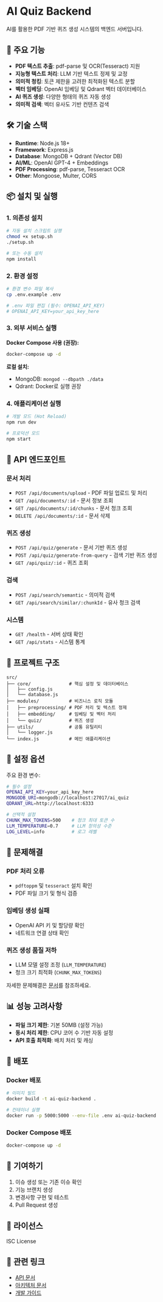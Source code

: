 # AI Quiz Backend

AI를 활용한 PDF 기반 퀴즈 생성 시스템의 백엔드 서버입니다.

## 🚀 주요 기능

- **PDF 텍스트 추출**: pdf-parse 및 OCR(Tesseract) 지원
- **지능형 텍스트 처리**: LLM 기반 텍스트 정제 및 교정
- **의미적 청킹**: 토큰 제한을 고려한 최적화된 텍스트 분할
- **벡터 임베딩**: OpenAI 임베딩 및 Qdrant 벡터 데이터베이스
- **AI 퀴즈 생성**: 다양한 형태의 퀴즈 자동 생성
- **의미적 검색**: 벡터 유사도 기반 컨텐츠 검색

## 🛠 기술 스택

- **Runtime**: Node.js 18+
- **Framework**: Express.js
- **Database**: MongoDB + Qdrant (Vector DB)
- **AI/ML**: OpenAI GPT-4 + Embeddings
- **PDF Processing**: pdf-parse, Tesseract OCR
- **Other**: Mongoose, Multer, CORS

## 📦 설치 및 실행

### 1. 의존성 설치

```bash
# 자동 설치 스크립트 실행
chmod +x setup.sh
./setup.sh

# 또는 수동 설치
npm install
```

### 2. 환경 설정

```bash
# 환경 변수 파일 복사
cp .env.example .env

# .env 파일 편집 (필수: OPENAI_API_KEY)
# OPENAI_API_KEY=your_api_key_here
```

### 3. 외부 서비스 실행

**Docker Compose 사용 (권장):**
```bash
docker-compose up -d
```

**로컬 설치:**
- MongoDB: `mongod --dbpath ./data`
- Qdrant: Docker로 실행 권장

### 4. 애플리케이션 실행

```bash
# 개발 모드 (Hot Reload)
npm run dev

# 프로덕션 모드
npm start
```

## 📡 API 엔드포인트

### 문서 처리
- `POST /api/documents/upload` - PDF 파일 업로드 및 처리
- `GET /api/documents/:id` - 문서 정보 조회
- `GET /api/documents/:id/chunks` - 문서 청크 조회
- `DELETE /api/documents/:id` - 문서 삭제

### 퀴즈 생성
- `POST /api/quiz/generate` - 문서 기반 퀴즈 생성
- `POST /api/quiz/generate-from-query` - 검색 기반 퀴즈 생성
- `GET /api/quiz/:id` - 퀴즈 조회

### 검색
- `POST /api/search/semantic` - 의미적 검색
- `GET /api/search/similar/:chunkId` - 유사 청크 검색

### 시스템
- `GET /health` - 서버 상태 확인
- `GET /api/stats` - 시스템 통계

## 📂 프로젝트 구조

```
src/
├── core/              # 핵심 설정 및 데이터베이스
│   ├── config.js
│   └── database.js
├── modules/           # 비즈니스 로직 모듈
│   ├── preprocessing/ # PDF 처리 및 텍스트 정제
│   ├── embedding/     # 임베딩 및 벡터 처리
│   └── quiz/          # 퀴즈 생성
├── utils/             # 공통 유틸리티
│   └── logger.js
└── index.js           # 메인 애플리케이션
```

## 🔧 설정 옵션

주요 환경 변수:

```bash
# 필수 설정
OPENAI_API_KEY=your_api_key_here
MONGODB_URI=mongodb://localhost:27017/ai_quiz
QDRANT_URL=http://localhost:6333

# 선택적 설정
CHUNK_MAX_TOKENS=500    # 청크 최대 토큰 수
LLM_TEMPERATURE=0.7     # LLM 창의성 수준
LOG_LEVEL=info          # 로그 레벨
```

## 🐛 문제해결

### PDF 처리 오류
- `pdftoppm` 및 `tesseract` 설치 확인
- PDF 파일 크기 및 형식 검증

### 임베딩 생성 실패
- OpenAI API 키 및 할당량 확인
- 네트워크 연결 상태 확인

### 퀴즈 생성 품질 저하
- LLM 모델 설정 조정 (`LLM_TEMPERATURE`)
- 청크 크기 최적화 (`CHUNK_MAX_TOKENS`)

자세한 문제해결은 [문서](docs/troubleshooting.md)를 참조하세요.

## 📊 성능 고려사항

- **파일 크기 제한**: 기본 50MB (설정 가능)
- **동시 처리 제한**: CPU 코어 수 기반 자동 설정
- **API 호출 최적화**: 배치 처리 및 캐싱

## 🚢 배포

### Docker 배포
```bash
# 이미지 빌드
docker build -t ai-quiz-backend .

# 컨테이너 실행
docker run -p 5000:5000 --env-file .env ai-quiz-backend
```

### Docker Compose 배포
```bash
docker-compose up -d
```

## 🤝 기여하기

1. 이슈 생성 또는 기존 이슈 확인
2. 기능 브랜치 생성
3. 변경사항 구현 및 테스트
4. Pull Request 생성

## 📄 라이선스

ISC License

## 🔗 관련 링크

- [API 문서](docs/api.md)
- [아키텍처 문서](docs/architecture.md)
- [개발 가이드](docs/development.md)
